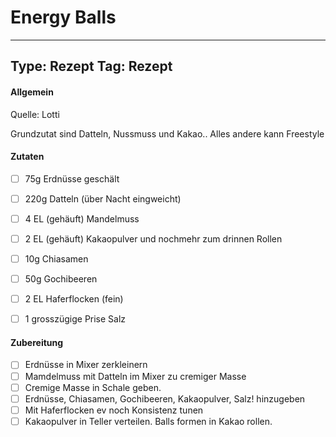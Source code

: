 # Energy Balls

---
Type: Rezept
Tag: Rezept
---

#### Allgemein
Quelle: Lotti

Grundzutat sind Datteln, Nussmuss und Kakao.. Alles andere kann Freestyle



#### Zutaten
- [ ] 75g Erdnüsse geschält
- [ ] 220g Datteln (über Nacht eingweicht)
- [ ] 4 EL (gehäuft) Mandelmuss
- [ ] 2 EL (gehäuft) Kakaopulver und nochmehr zum drinnen Rollen
- [ ] 10g Chiasamen
- [ ] 50g Gochibeeren
- [ ] 2 EL Haferflocken (fein)
- [ ] 1 grosszügige Prise Salz


#### Zubereitung
- [ ] Erdnüsse in Mixer zerkleinern
- [ ] Mamdelmuss mit Datteln im Mixer zu cremiger Masse
- [ ] Cremige Masse in Schale geben.
- [ ] Erdnüsse, Chiasamen, Gochibeeren, Kakaopulver, Salz! hinzugeben
- [ ] Mit Haferflocken ev noch Konsistenz tunen
- [ ] Kakaopulver in Teller verteilen. Balls formen in Kakao rollen.

